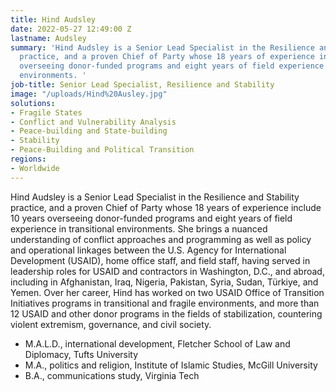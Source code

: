 ```yaml
---
title: Hind Audsley
date: 2022-05-27 12:49:00 Z
lastname: Audsley
summary: 'Hind Audsley is a Senior Lead Specialist in the Resilience and Stability
  practice, and a proven Chief of Party whose 18 years of experience include 10 years
  overseeing donor-funded programs and eight years of field experience in transitional
  environments. '
job-title: Senior Lead Specialist, Resilience and Stability
image: "/uploads/Hind%20Ausley.jpg"
solutions:
- Fragile States
- Conflict and Vulnerability Analysis
- Peace-building and State-building
- Stability
- Peace-Building and Political Transition
regions:
- Worldwide
---
```


Hind Audsley is a Senior Lead Specialist in the Resilience and Stability practice, and a proven Chief of Party whose 18 years of experience include 10 years overseeing donor-funded programs and eight years of field experience in transitional environments. She brings a nuanced understanding of conflict approaches and programming as well as policy and operational linkages between the U.S. Agency for International Development (USAID), home office staff, and field staff, having served in leadership roles for USAID and contractors in Washington, D.C., and abroad, including in Afghanistan, Iraq, Nigeria, Pakistan, Syria, Sudan, Türkiye, and Yemen. Over her career, Hind has worked on two USAID Office of Transition Initiatives programs in transitional and fragile environments, and more than 12 USAID and other donor programs in the fields of stabilization, countering violent extremism, governance, and civil society.

* M.A.L.D., international development, Fletcher School of Law and Diplomacy, Tufts University
* M.A., politics and religion, Institute of Islamic Studies, McGill University
* B.A., communications study, Virginia Tech